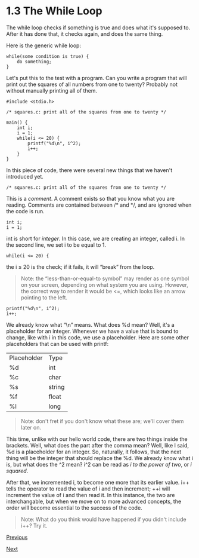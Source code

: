 # 1.3 The While Loop
The while loop checks if something is true and does what it's supposed to. After it has done that, it checks again, and does the same thing.

Here is the generic while loop:

    while(some condition is true) {
    	do something;
    }

Let's put this to the test with a program. Can you write a program that will print out the squares of all numbers from one to twenty? Probably not without manually printing all of them.

    #include <stdio.h>
    
    /* squares.c: print all of the squares from one to twenty */
    
    main() {
    	int i;
    	i = 1;
    	while(i <= 20) {
    		printf("%d\n", i^2);
    		i++;
    	}
    }

In this piece of code, there were several new things that we haven't introduced yet.

    /* squares.c: print all of the squares from one to twenty */

This is a _comment_. A comment exists so that you know what you are reading. Comments are contained between /\* and \*/, and are ignored when the code is run.

    int i;
    i = 1;

int is short for _integer_. In this case, we are creating an integer, called i. In the second line, we set i to be equal to 1.

    while(i <= 20) {

the i ≤ 20 is the check; if it fails, it will “break” from the loop.

> Note: the “less-than-or-equal-to symbol” may render as one symbol on your screen, depending on what system you are using. However, the correct way to render it would be <=, which looks like an arrow pointing to the left.

    printf("%d\n", i^2);
    i++;

We already know what “\\n” means. What does %d mean? Well, it's a placeholder for an integer. Whenever we have a value that is bound to change, like with i in this code, we use a placeholder. Here are some other placeholders that can be used with printf:

|     |     |
| --- | --- |
| Placeholder | Type |
| %d  | int |
| %c  | char |
| %s  | string |
| %f  | float |
| %l  | long |

> Note: don't fret if you don't know what these are; we'll cover them later on.

This time, unlike with our hello world code, there are two things inside the brackets. Well, what does the part after the comma mean? Well, like I said, %d is a placeholder for an integer. So, naturally, it follows, that the next thing will be the integer that should replace the %d. We already know what i is, but what does the ^2 mean? i^2 can be read as _i to the power of two_, or _i squared_.

After that, we incremented i, to become one more that its earlier value. i++ tells the operator to read the value of i and then increment; ++i will increment the value of i and then read it. In this instance, the two are interchangable, but when we move on to more advanced concepts, the order will become essential to the success of the code.

> Note: What do you think would have happened if you didn't include i++? Try it.

[Previous](1.2%20Hello%20World%20Breakdown.md)

[Next](1.4%20The%20For%20Loop.md)